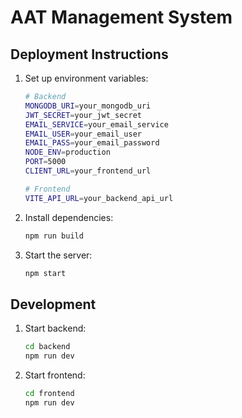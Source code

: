 # AAT Management System

## Deployment Instructions

1. Set up environment variables:
   ```bash
   # Backend
   MONGODB_URI=your_mongodb_uri
   JWT_SECRET=your_jwt_secret
   EMAIL_SERVICE=your_email_service
   EMAIL_USER=your_email_user
   EMAIL_PASS=your_email_password
   NODE_ENV=production
   PORT=5000
   CLIENT_URL=your_frontend_url

   # Frontend
   VITE_API_URL=your_backend_api_url
   ```

2. Install dependencies:
   ```bash
   npm run build
   ```

3. Start the server:
   ```bash
   npm start
   ```

## Development

1. Start backend:
   ```bash
   cd backend
   npm run dev
   ```

2. Start frontend:
   ```bash
   cd frontend
   npm run dev
   ``` 